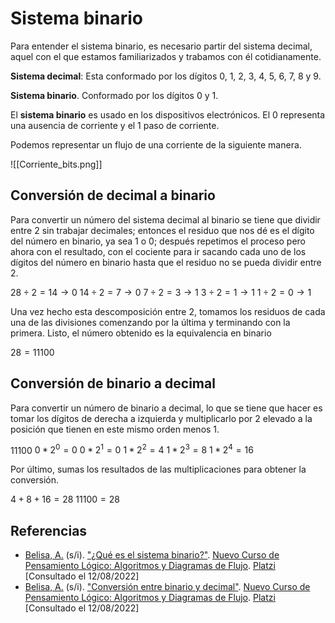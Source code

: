 # Sistema binario
Para entender el sistema binario, es necesario partir del sistema decimal, aquel con el que estamos familiarizados y trabamos con él cotidianamente.

**Sistema decimal**: Esta conformado por los dígitos 0, 1, 2, 3, 4, 5, 6, 7, 8 y 9.

**Sistema binario**. Conformado por los dígitos 0 y 1.

El **sistema binario** es usado en los dispositivos electrónicos. El 0 representa una ausencia de corriente y el 1 paso de corriente.

Podemos representar un flujo de una corriente de la siguiente manera.

![[Corriente_bits.png]]

## Conversión de decimal a binario
Para convertir un número del sistema decimal al binario se tiene que dividir entre 2 sin trabajar decimales; entonces el residuo que nos dé es el dígito del número en binario, ya sea 1 o 0; después repetimos el proceso pero ahora con el resultado, con el cociente para ir sacando cada uno de los dígitos del número en binario hasta que el residuo no se pueda dividir entre 2.

$28\div 2=14\rightarrow 0$
$14\div 2=7\rightarrow 0$
$7\div 2=3\rightarrow 1$
$3\div 2=1\rightarrow 1$
$1\div 2=0\rightarrow 1$

Una vez hecho esta descomposición entre 2, tomamos los residuos de cada una de las divisiones comenzando por la última y terminando con la primera. Listo, el número obtenido es la equivalencia en binario

$28=11100$

## Conversión de binario a decimal
Para convertir un número de binario a decimal, lo que se tiene que hacer es tomar los dígitos de derecha a izquierda y multiplicarlo por 2 elevado a la posición que tienen en este mismo orden menos 1.

$11100$
$0*2^0=0$
$0*2^1=0$
$1*2^2=4$
$1*2^3=8$
$1*2^4=16$

Por último, sumas los resultados de las multiplicaciones para obtener la conversión.

$4+8+16=28$
$11100=28$

## Referencias
- [Belisa, A.](https://platzi.com/profesores/anabelisam_/) (s/i). ["¿Qué es el sistema binario?"](https://platzi.com/clases/3221-pensamiento-logico/50671-que-es-el-sistema-binario/). [Nuevo Curso de Pensamiento Lógico: Algoritmos y Diagramas de Flujo](https://platzi.com/cursos/pensamiento-logico/). [Platzi](https://platzi.com/home) [Consultado el 12/08/2022]
- [Belisa, A.](https://platzi.com/profesores/anabelisam_/) (s/i). ["Conversión entre binario y decimal"](https://platzi.com/clases/3221-pensamiento-logico/50671-que-es-el-sistema-binario/). [Nuevo Curso de Pensamiento Lógico: Algoritmos y Diagramas de Flujo](https://platzi.com/cursos/pensamiento-logico/). [Platzi](https://platzi.com/home) [Consultado el 12/08/2022]
